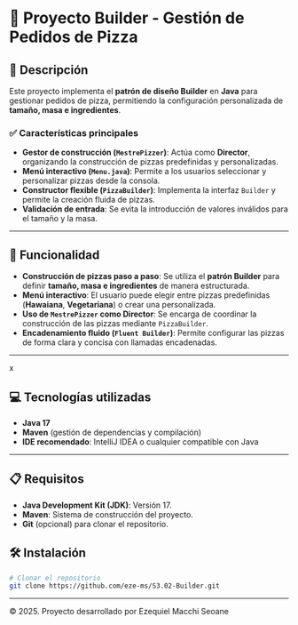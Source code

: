 # 🍕 Proyecto Builder - Gestión de Pedidos de Pizza

## 📄 Descripción
Este proyecto implementa el **patrón de diseño Builder** en **Java** para gestionar pedidos de pizza, permitiendo la configuración personalizada de **tamaño, masa e ingredientes**.

### ✅ Características principales
- **Gestor de construcción (`MestrePizzer`)**: Actúa como **Director**, organizando la construcción de pizzas predefinidas y personalizadas.
- **Menú interactivo (`Menu.java`)**: Permite a los usuarios seleccionar y personalizar pizzas desde la consola.
- **Constructor flexible (`PizzaBuilder`)**: Implementa la interfaz `Builder` y permite la creación fluida de pizzas.
- **Validación de entrada**: Se evita la introducción de valores inválidos para el tamaño y la masa.

---

## 🚀 Funcionalidad
- **Construcción de pizzas paso a paso**: Se utiliza el **patrón Builder** para definir **tamaño, masa e ingredientes** de manera estructurada.  
- **Menú interactivo**: El usuario puede elegir entre pizzas predefinidas (**Hawaiana**, **Vegetariana**) o crear una personalizada.  
- **Uso de `MestrePizzer` como Director**: Se encarga de coordinar la construcción de las pizzas mediante `PizzaBuilder`.  
- **Encadenamiento fluido (`Fluent Builder`)**: Permite configurar las pizzas de forma clara y concisa con llamadas encadenadas.

---
x
## 💻 Tecnologías utilizadas
- **Java 17**
- **Maven** (gestión de dependencias y compilación)
- **IDE recomendado**: IntelliJ IDEA o cualquier compatible con Java

---

## 📋 Requisitos
- **Java Development Kit (JDK)**: Versión 17.
- **Maven**: Sistema de construcción del proyecto.
- **Git** (opcional) para clonar el repositorio.

## 🛠️ Instalación
```bash
# Clonar el repositorio
git clone https://github.com/eze-ms/S3.02-Builder.git

```
---
© 2025. Proyecto desarrollado por Ezequiel Macchi Seoane

